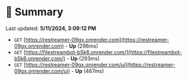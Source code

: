 # 📖 Summary
Last updated: **5/11/2024, 3:09:12 PM**

- `GET` [https://restreamer-09gx.onrender.com](https://restreamer-09gx.onrender.com) - **Up** (296ms)
- `GET` [https://filestreambot-b5k6.onrender.com/](https://filestreambot-b5k6.onrender.com/) - **Up** (293ms)
- `GET` [https://restreamer-09gx.onrender.com/ui](https://restreamer-09gx.onrender.com/ui) - **Up** (467ms)
